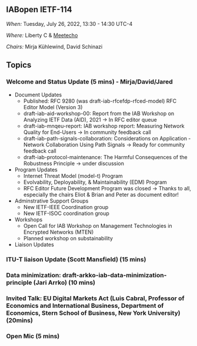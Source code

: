 ## IABopen IETF-114

*When:* Tuesday, July 26, 2022, 13:30 - 14:30 UTC-4

*Where:* Liberty C & [Meetecho](https://meetings.conf.meetecho.com/ietf114/?group=iabopen&short=&item=1)

*Chairs:* Mirja Kühlewind, David Schinazi

## Topics

### Welcome and Status Update (5 mins) -  Mirja/David/Jared
* Document Updates
  - Published: RFC 9280 (was draft-iab-rfcefdp-rfced-model) RFC Editor Model (Version 3)
  - draft-iab-aid-workshop-00: Report from the IAB Workshop on Analyzing IETF Data (AID), 2021 -> In RFC editor queue
  - draft-iab-mnqeu-report: IAB workshop report: Measuring Network Quality for End-Users -> In community feedback call
  - draft-iab-path-signals-collaboration: Considerations on Application - Network Collaboration Using Path Signals -> Ready for community feedback call
  - draft-iab-protocol-maintenance: The Harmful Consequences of the Robustness Principle -> under discussion
* Program Updates
  - Internet Threat Model (model-t) Program
  - Evolvability, Deployability, & Maintainability (EDM) Program
  - RFC Editor Future Development Program was closed -> Thanks to all, especially the chairs Eliot & Brian and Peter as document editor!
* Adminstrative Support Groups
  - New IETF-IEEE Coordination group
  - New IETF-ISOC coordination group
* Workshops
  - Open Call for IAB Workshop on Management Technologies in Encrypted Networks (MTEN)
  - Planned workshop on substainability
* Liaison Updates
  
### ITU-T liaison Update (Scott Mansfield) (15 mins)

### Data minimization: draft-arkko-iab-data-minimization-principle (Jari Arrko) (10 mins)

### Invited Talk: EU Digital Markets Act (Luis Cabral, Professor of Economics and International Business, Department of Economics, Stern School of Business, New York University) (20mins)

### Open Mic (5 mins)

